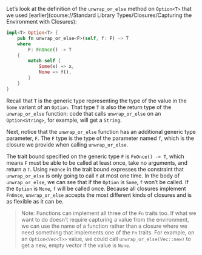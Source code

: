 

Let’s look at the definition of the `unwrap_or_else` method on `Option<T>` that we used [earlier](course://Standard Library Types/Closures/Capturing the Environment with Closures):

```rust
impl<T> Option<T> {
    pub fn unwrap_or_else<F>(self, f: F) -> T
    where
        F: FnOnce() -> T
    {
        match self {
            Some(x) => x,
            None => f(),
        }
    }
}
```

Recall that `T` is the generic type representing the type of the value in the `Some` variant of an `Option`. That type `T` is also the return type of the `unwrap_or_else` function: code that calls `unwrap_or_else` on an `Option<String>`, for example, will get a `String`.

Next, notice that the `unwrap_or_else` function has an additional generic type parameter, `F`. The `F` type is the type of the parameter named `f`, which is the closure we provide when calling `unwrap_or_else`.

The trait bound specified on the generic type `F` is `FnOnce() -> T`, which means `F` must be able to be called at least once, take no arguments, and return a `T`. Using `FnOnce` in the trait bound expresses the constraint that `unwrap_or_else` is only going to call `f` at most one time. In the body of `unwrap_or_else`, we can see that if the `Option` is `Some`, `f` won’t be called. If the `Option` is `None`, `f` will be called once. Because all closures implement `FnOnce`, `unwrap_or_else` accepts the most different kinds of closures and is as flexible as it can be.

> Note: Functions can implement all three of the `Fn` traits too. If what we want to do doesn’t require capturing a value from the environment, we can use the name of a function rather than a closure where we need something that implements one of the `Fn` traits. For example, on an `Option<Vec<T>>` value, we could call `unwrap_or_else(Vec::new)` to get a new, empty vector if the value is `None`.